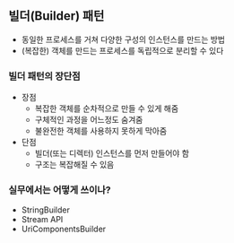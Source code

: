 ## 빌더(Builder) 패턴
- 동일한 프로세스를 거쳐 다양한 구성의 인스턴스를 만드는 방법
- (복잡한) 객체를 만드는 프로세스를 독립적으로 분리할 수 있다

### 빌더 패턴의 장단점
- 장점
  - 복잡한 객체를 순차적으로 만들 수 있게 해줌
  - 구체적인 과정을 어느정도 숨겨줌
  - 불완전한 객체를 사용하지 못하게 막아줌
- 단점
  - 빌더(또는 디렉터) 인스턴스를 먼저 만들어야 함
  - 구조는 복잡해질 수 있음


### 실무에서는 어떻게 쓰이나?
- StringBuilder
- Stream API
- UriComponentsBuilder